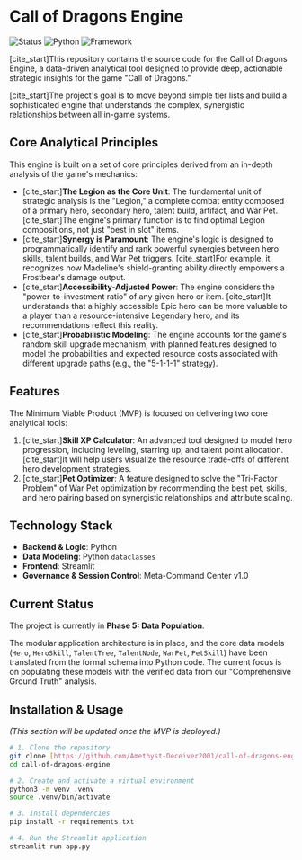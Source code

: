 # Call of Dragons Engine

![Status](https://img.shields.io/badge/Status-Active%3A%20Data%20Population-blue)
![Python](https://img.shields.io/badge/Python-3.11-blue.svg)
![Framework](https://img.shields.io/badge/Framework-Streamlit-red)

[cite_start]This repository contains the source code for the Call of Dragons Engine, a data-driven analytical tool designed to provide deep, actionable strategic insights for the game "Call of Dragons." 

[cite_start]The project's goal is to move beyond simple tier lists and build a sophisticated engine that understands the complex, synergistic relationships between all in-game systems. 

## Core Analytical Principles

This engine is built on a set of core principles derived from an in-depth analysis of the game's mechanics:

* [cite_start]**The Legion as the Core Unit**: The fundamental unit of strategic analysis is the "Legion," a complete combat entity composed of a primary hero, secondary hero, talent build, artifact, and War Pet.  [cite_start]The engine's primary function is to find optimal Legion compositions, not just "best in slot" items. 
* [cite_start]**Synergy is Paramount**: The engine's logic is designed to programmatically identify and rank powerful synergies between hero skills, talent builds, and War Pet triggers.  [cite_start]For example, it recognizes how Madeline's shield-granting ability directly empowers a Frostbear's damage output. 
* [cite_start]**Accessibility-Adjusted Power**: The engine considers the "power-to-investment ratio" of any given hero or item.  [cite_start]It understands that a highly accessible Epic hero can be more valuable to a player than a resource-intensive Legendary hero, and its recommendations reflect this reality. 
* [cite_start]**Probabilistic Modeling**: The engine accounts for the game's random skill upgrade mechanism, with planned features designed to model the probabilities and expected resource costs associated with different upgrade paths (e.g., the "5-1-1-1" strategy). 

## Features

The Minimum Viable Product (MVP) is focused on delivering two core analytical tools:

1.  [cite_start]**Skill XP Calculator**: An advanced tool designed to model hero progression, including leveling, starring up, and talent point allocation.  [cite_start]It will help users visualize the resource trade-offs of different hero development strategies. 
2.  [cite_start]**Pet Optimizer**: A feature designed to solve the "Tri-Factor Problem" of War Pet optimization by recommending the best pet, skills, and hero pairing based on synergistic relationships and attribute scaling. 

## Technology Stack

* **Backend & Logic**: Python
* **Data Modeling**: Python `dataclasses`
* **Frontend**: Streamlit
* **Governance & Session Control**: Meta-Command Center v1.0

## Current Status

The project is currently in **Phase 5: Data Population**.

The modular application architecture is in place, and the core data models (`Hero`, `HeroSkill`, `TalentTree`, `TalentNode`, `WarPet`, `PetSkill`) have been translated from the formal schema into Python code. The current focus is on populating these models with the verified data from our "Comprehensive Ground Truth" analysis.

## Installation & Usage

*(This section will be updated once the MVP is deployed.)*

```bash
# 1. Clone the repository
git clone [https://github.com/Amethyst-Deceiver2001/call-of-dragons-engine.git](https://github.com/Amethyst-Deceiver2001/call-of-dragons-engine.git)
cd call-of-dragons-engine

# 2. Create and activate a virtual environment
python3 -m venv .venv
source .venv/bin/activate

# 3. Install dependencies
pip install -r requirements.txt

# 4. Run the Streamlit application
streamlit run app.py
